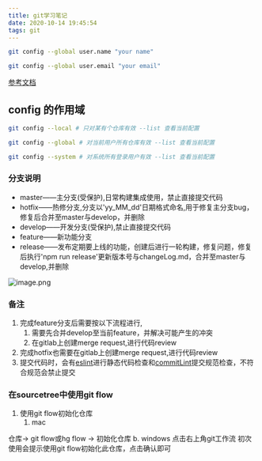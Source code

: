 ```yaml
---
title: git学习笔记
date: 2020-10-14 19:45:54
tags: git
---
```

```sh
git config --global user.name "your name"

git config --global user.email "your email"
```

<!-- more -->


[参考文档](https://mp.weixin.qq.com/s/B0git9cp7UxjwfD5LYx5HQ)

## config 的作用域
```sh
git config --local # 只对某有个仓库有效 --list 查看当前配置

git config --global # 对当前用户所有仓库有效 --list 查看当前配置

git config --system # 对系统所有登录用户有效 --list 查看当前配置

```
### 分支说明

- master——主分支(受保护),日常构建集成使用，禁止直接提交代码
- hotfix——热修分支,分支以'yy_MM_dd'日期格式命名,用于修复主分支bug，修复后合并至master与develop，并删除
- develop——开发分支(受保护),禁止直接提交代码
- feature——新功能分支
- release——发布定期要上线的功能，创建后进行一轮构建，修复问题，修复后执行'npm run release'更新版本号与changeLog.md，合并至master与develop,并删除





![image.png](https://cdn.nlark.com/yuque/0/2020/png/421125/1590147659018-127d1630-3229-491a-a498-37f043105f17.png#align=left&display=inline&height=380&margin=%5Bobject%20Object%5D&name=image.png&originHeight=380&originWidth=614&size=43457&status=done&style=none&width=614)


### 备注

1. 完成feature分支后需要按以下流程进行,
   1. 需要先合并develop至当前feature，并解决可能产生的冲突
   1. 在gitlab上创建merge request,进行代码review
2. 完成hotfix也需要在gitlab上创建merge request,进行代码review
2. 提交代码时，会有[eslint](https://hzecool.yuque.com/rmobir/va1385/nk2ayu)进行静态代码检查和[commitLint](https://hzecool.yuque.com/rmobir/va1385/dpn9i5)提交规范检查，不符合规范会禁止提交





### 在sourcetree中使用git flow

1. 使用git flow初始化仓库
   1. mac

仓库-> git flow或hg flow -> 初始化仓库
b. windows
点击右上角git工作流 初次使用会提示使用git flow初始化此仓库，点击确认即可

